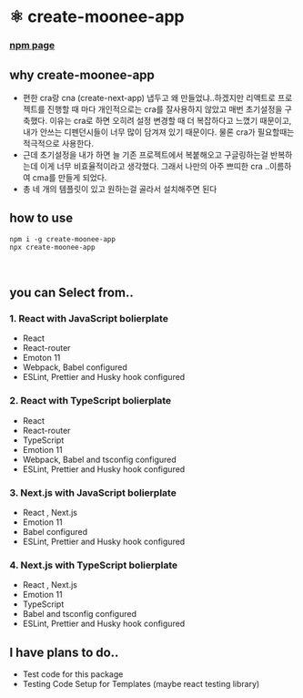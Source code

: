 # ⚛️ create-moonee-app

### [npm page](https://www.npmjs.com/package/create-moonee-app)

## why create-moonee-app

- 편한 cra랑 cna (create-next-app) 냅두고 왜 만들었냐..하겠지만 리액트로 프로젝트를 진행할 때 마다 개인적으로는 cra를 잘사용하지 않았고 매번 초기설정을 구축했다. 이유는 cra로 하면 오히려 설정 변경할 때 더 복잡하다고 느꼈기 때문이고, 내가 안쓰는 디펜던시들이 너무 많이 담겨져 있기 때문이다. 물론 cra가 필요할때는 적극적으로 사용한다.
- 근데 초기설정을 내가 하면 늘 기존 프로젝트에서 복붙해오고 구글링하는걸 반복하는데 이게 너무 비효율적이라고 생각했다. 그래서 나만의 아주 쁘띠한 cra ..이름하여 cma를 만들게 되었다.
- 총 네 개의 템플릿이 있고 원하는걸 골라서 설치해주면 된다

## how to use

```
npm i -g create-moonee-app
npx create-moonee-app
```

<br/>

## you can Select from..

### 1. React with JavaScript bolierplate

- React
- React-router
- Emoton 11
- Webpack, Babel configured
- ESLint, Prettier and Husky hook configured

### 2. React with TypeScript bolierplate

- React
- React-router
- TypeScript
- Emotion 11
- Webpack, Babel and tsconfig configured
- ESLint, Prettier and Husky hook configured

### 3. Next.js with JavaScript bolierplate

- React , Next.js
- Emotion 11
- Babel configured
- ESLint, Prettier and Husky hook configured

### 4. Next.js with TypeScript bolierplate

- React , Next.js
- Emotion 11
- TypeScript
- Babel and tsconfig configured
- ESLint, Prettier and Husky hook configured

## I have plans to do..

- Test code for this package
- Testing Code Setup for Templates (maybe react testing library)
